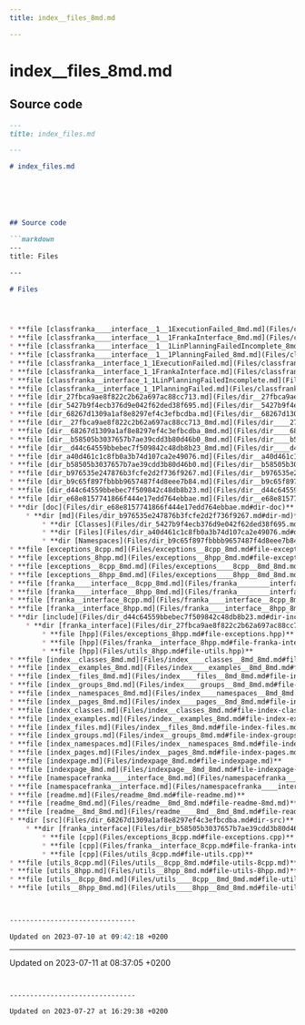 ```yaml
---
title: index__files_8md.md

---
```


# index__files_8md.md






## Source code

```markdown
---
title: index_files.md

---

# index_files.md






## Source code

```markdown
---
title: Files

---

# Files




* **file [classfranka____interface__1__1ExecutionFailed_8md.md](Files/classfranka________interface____1____1ExecutionFailed__8md_8md.md#file-classfranka----interface--1--1executionfailed-8md.md)** 
* **file [classfranka____interface__1__1FrankaInterface_8md.md](Files/classfranka________interface____1____1FrankaInterface__8md_8md.md#file-classfranka----interface--1--1frankainterface-8md.md)** 
* **file [classfranka____interface__1__1LinPlanningFailedIncomplete_8md.md](Files/classfranka________interface____1____1LinPlanningFailedIncomplete__8md_8md.md#file-classfranka----interface--1--1linplanningfailedincomplete-8md.md)** 
* **file [classfranka____interface__1__1PlanningFailed_8md.md](Files/classfranka________interface____1____1PlanningFailed__8md_8md.md#file-classfranka----interface--1--1planningfailed-8md.md)** 
* **file [classfranka__interface_1_1ExecutionFailed.md](Files/classfranka____interface__1__1ExecutionFailed_8md.md#file-classfranka--interface-1-1executionfailed.md)** 
* **file [classfranka__interface_1_1FrankaInterface.md](Files/classfranka____interface__1__1FrankaInterface_8md.md#file-classfranka--interface-1-1frankainterface.md)** 
* **file [classfranka__interface_1_1LinPlanningFailedIncomplete.md](Files/classfranka____interface__1__1LinPlanningFailedIncomplete_8md.md#file-classfranka--interface-1-1linplanningfailedincomplete.md)** 
* **file [classfranka__interface_1_1PlanningFailed.md](Files/classfranka____interface__1__1PlanningFailed_8md.md#file-classfranka--interface-1-1planningfailed.md)** 
* **file [dir_27fbca9ae8f822c2b62a697ac88cc713.md](Files/dir__27fbca9ae8f822c2b62a697ac88cc713_8md.md#file-dir-27fbca9ae8f822c2b62a697ac88cc713.md)** 
* **file [dir_5427b9f4ecb376d9e042f62ded38f695.md](Files/dir__5427b9f4ecb376d9e042f62ded38f695_8md.md#file-dir-5427b9f4ecb376d9e042f62ded38f695.md)** 
* **file [dir_68267d1309a1af8e8297ef4c3efbcdba.md](Files/dir__68267d1309a1af8e8297ef4c3efbcdba_8md.md#file-dir-68267d1309a1af8e8297ef4c3efbcdba.md)** 
* **file [dir__27fbca9ae8f822c2b62a697ac88cc713_8md.md](Files/dir____27fbca9ae8f822c2b62a697ac88cc713__8md_8md.md#file-dir--27fbca9ae8f822c2b62a697ac88cc713-8md.md)** 
* **file [dir__68267d1309a1af8e8297ef4c3efbcdba_8md.md](Files/dir____68267d1309a1af8e8297ef4c3efbcdba__8md_8md.md#file-dir--68267d1309a1af8e8297ef4c3efbcdba-8md.md)** 
* **file [dir__b58505b3037657b7ae39cdd3b80d46b0_8md.md](Files/dir____b58505b3037657b7ae39cdd3b80d46b0__8md_8md.md#file-dir--b58505b3037657b7ae39cdd3b80d46b0-8md.md)** 
* **file [dir__d44c64559bbebec7f509842c48db8b23_8md.md](Files/dir____d44c64559bbebec7f509842c48db8b23__8md_8md.md#file-dir--d44c64559bbebec7f509842c48db8b23-8md.md)** 
* **file [dir_a40d461c1c8fb0a3b74d107ca2e49076.md](Files/dir__a40d461c1c8fb0a3b74d107ca2e49076_8md.md#file-dir-a40d461c1c8fb0a3b74d107ca2e49076.md)** 
* **file [dir_b58505b3037657b7ae39cdd3b80d46b0.md](Files/dir__b58505b3037657b7ae39cdd3b80d46b0_8md.md#file-dir-b58505b3037657b7ae39cdd3b80d46b0.md)** 
* **file [dir_b976535e247876b3fcfe2d2f736f9267.md](Files/dir__b976535e247876b3fcfe2d2f736f9267_8md.md#file-dir-b976535e247876b3fcfe2d2f736f9267.md)** 
* **file [dir_b9c65f897fbbbb9657487f4d8eee7b84.md](Files/dir__b9c65f897fbbbb9657487f4d8eee7b84_8md.md#file-dir-b9c65f897fbbbb9657487f4d8eee7b84.md)** 
* **file [dir_d44c64559bbebec7f509842c48db8b23.md](Files/dir__d44c64559bbebec7f509842c48db8b23_8md.md#file-dir-d44c64559bbebec7f509842c48db8b23.md)** 
* **file [dir_e68e8157741866f444e17edd764ebbae.md](Files/dir__e68e8157741866f444e17edd764ebbae_8md.md#file-dir-e68e8157741866f444e17edd764ebbae.md)** 
* **dir [doc](Files/dir_e68e8157741866f444e17edd764ebbae.md#dir-doc)** 
    * **dir [md](Files/dir_b976535e247876b3fcfe2d2f736f9267.md#dir-md)** 
        * **dir [Classes](Files/dir_5427b9f4ecb376d9e042f62ded38f695.md#dir-classes)** 
        * **dir [Files](Files/dir_a40d461c1c8fb0a3b74d107ca2e49076.md#dir-files)** 
        * **dir [Namespaces](Files/dir_b9c65f897fbbbb9657487f4d8eee7b84.md#dir-namespaces)** 
* **file [exceptions_8cpp.md](Files/exceptions__8cpp_8md.md#file-exceptions-8cpp.md)** 
* **file [exceptions_8hpp.md](Files/exceptions__8hpp_8md.md#file-exceptions-8hpp.md)** 
* **file [exceptions__8cpp_8md.md](Files/exceptions____8cpp__8md_8md.md#file-exceptions--8cpp-8md.md)** 
* **file [exceptions__8hpp_8md.md](Files/exceptions____8hpp__8md_8md.md#file-exceptions--8hpp-8md.md)** 
* **file [franka____interface__8cpp_8md.md](Files/franka________interface____8cpp__8md_8md.md#file-franka----interface--8cpp-8md.md)** 
* **file [franka____interface__8hpp_8md.md](Files/franka________interface____8hpp__8md_8md.md#file-franka----interface--8hpp-8md.md)** 
* **file [franka__interface_8cpp.md](Files/franka____interface__8cpp_8md.md#file-franka--interface-8cpp.md)** 
* **file [franka__interface_8hpp.md](Files/franka____interface__8hpp_8md.md#file-franka--interface-8hpp.md)** 
* **dir [include](Files/dir_d44c64559bbebec7f509842c48db8b23.md#dir-include)** 
    * **dir [franka_interface](Files/dir_27fbca9ae8f822c2b62a697ac88cc713.md#dir-franka-interface)** 
        * **file [hpp](Files/exceptions_8hpp.md#file-exceptions.hpp)** 
        * **file [hpp](Files/franka__interface_8hpp.md#file-franka-interface.hpp)** 
        * **file [hpp](Files/utils_8hpp.md#file-utils.hpp)** 
* **file [index__classes_8md.md](Files/index____classes__8md_8md.md#file-index--classes-8md.md)** 
* **file [index__examples_8md.md](Files/index____examples__8md_8md.md#file-index--examples-8md.md)** 
* **file [index__files_8md.md](Files/index____files__8md_8md.md#file-index--files-8md.md)** 
* **file [index__groups_8md.md](Files/index____groups__8md_8md.md#file-index--groups-8md.md)** 
* **file [index__namespaces_8md.md](Files/index____namespaces__8md_8md.md#file-index--namespaces-8md.md)** 
* **file [index__pages_8md.md](Files/index____pages__8md_8md.md#file-index--pages-8md.md)** 
* **file [index_classes.md](Files/index__classes_8md.md#file-index-classes.md)** 
* **file [index_examples.md](Files/index__examples_8md.md#file-index-examples.md)** 
* **file [index_files.md](Files/index__files_8md.md#file-index-files.md)** 
* **file [index_groups.md](Files/index__groups_8md.md#file-index-groups.md)** 
* **file [index_namespaces.md](Files/index__namespaces_8md.md#file-index-namespaces.md)** 
* **file [index_pages.md](Files/index__pages_8md.md#file-index-pages.md)** 
* **file [indexpage.md](Files/indexpage_8md.md#file-indexpage.md)** 
* **file [indexpage_8md.md](Files/indexpage__8md_8md.md#file-indexpage-8md.md)** 
* **file [namespacefranka____interface_8md.md](Files/namespacefranka________interface__8md_8md.md#file-namespacefranka----interface-8md.md)** 
* **file [namespacefranka__interface.md](Files/namespacefranka____interface_8md.md#file-namespacefranka--interface.md)** 
* **file [readme.md](Files/readme_8md.md#file-readme.md)** 
* **file [readme_8md.md](Files/readme__8md_8md.md#file-readme-8md.md)** 
* **file [readme__8md_8md.md](Files/readme____8md__8md_8md.md#file-readme--8md-8md.md)** 
* **dir [src](Files/dir_68267d1309a1af8e8297ef4c3efbcdba.md#dir-src)** 
    * **dir [franka_interface](Files/dir_b58505b3037657b7ae39cdd3b80d46b0.md#dir-franka-interface)** 
        * **file [cpp](Files/exceptions_8cpp.md#file-exceptions.cpp)** 
        * **file [cpp](Files/franka__interface_8cpp.md#file-franka-interface.cpp)** 
        * **file [cpp](Files/utils_8cpp.md#file-utils.cpp)** 
* **file [utils_8cpp.md](Files/utils__8cpp_8md.md#file-utils-8cpp.md)** 
* **file [utils_8hpp.md](Files/utils__8hpp_8md.md#file-utils-8hpp.md)** 
* **file [utils__8cpp_8md.md](Files/utils____8cpp__8md_8md.md#file-utils--8cpp-8md.md)** 
* **file [utils__8hpp_8md.md](Files/utils____8hpp__8md_8md.md#file-utils--8hpp-8md.md)** 



-------------------------------

Updated on 2023-07-10 at 09:42:18 +0200
```


-------------------------------

Updated on 2023-07-11 at 08:37:05 +0200
```


-------------------------------

Updated on 2023-07-27 at 16:29:38 +0200
